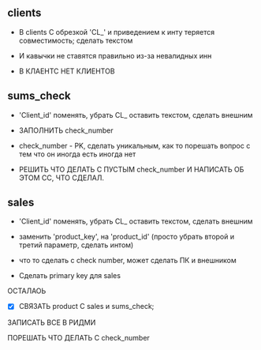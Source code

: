 ## clients

- В clients С обрезкой 'CL_' и приведением к инту теряется совместимость; сделать текстом

- И кавычки не ставятся правильно из-за невалидных инн

- В КЛАЕНТС НЕТ КЛИЕНТОВ


## sums_check

- 'Client_id' поменять, убрать CL_ оставить текстом, сделать внешним

- ЗАПОЛНИТЬ check_number

- check_number - PK, сделать уникальным, как то порешать вопрос с тем что он иногда есть иногда нет

- РЕШИТЬ ЧТО ДЕЛАТЬ С ПУСТЫМ check_number И НАПИСАТЬ ОБ ЭТОМ СС, ЧТО СДЕЛАЛ.


## sales

- 'Client_id' поменять, убрать CL_ оставить текстом, сделать внешним

- заменить 'product_key', на 'product_id' (просто убрать второй и третий параметр, сделать интом)

- что то сделать с check number, может сделать ПК и внешником

- Сделать primary key для sales


ОСТАЛАОЬ 
- [x] СВЯЗАТЬ product С sales и sums_check;

ЗАПИСАТЬ ВСЕ В РИДМИ

ПОРЕШАТЬ ЧТО ДЕЛАТЬ С check_number
